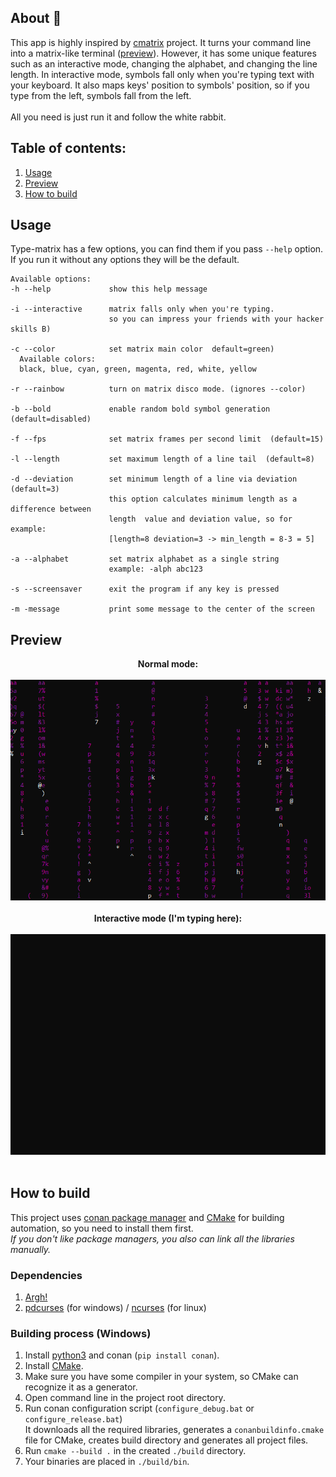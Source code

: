 ## About 🐇

This app is highly inspired by [cmatrix][cmatrix-repo] project.
It turns your command line into a matrix-like terminal ([preview](#preview)).
However, it has some unique features such as an interactive mode, changing the alphabet, and changing the line length.
In interactive mode, symbols fall only when you're typing text with your keyboard.
It also maps keys' position to symbols' position, so if you type from the left, symbols fall from the left.<br>
<br>
All you need is just run it and follow the white rabbit.

## Table of contents:

1. [Usage](#usage)
2. [Preview](#preview)
3. [How to build](#how-to-build)

## Usage

Type-matrix has a few options, you can find them if you pass `--help` option.<br>
If you run it without any options they will be the default.

```
Available options:
-h --help             show this help message

-i --interactive      matrix falls only when you're typing.
                      so you can impress your friends with your hacker skills B)

-c --color            set matrix main color  default=green)
  Available colors:
  black, blue, cyan, green, magenta, red, white, yellow

-r --rainbow          turn on matrix disco mode. (ignores --color)

-b --bold             enable random bold symbol generation  (default=disabled)

-f --fps              set matrix frames per second limit  (default=15)

-l --length           set maximum length of a line tail  (default=8)

-d --deviation        set minimum length of a line via deviation (default=3)
                      this option calculates minimum length as a difference between
                      length  value and deviation value, so for example:
                      [length=8 deviation=3 -> min_length = 8-3 = 5]

-a --alphabet         set matrix alphabet as a single string
                      example: -alph abc123

-s --screensaver      exit the program if any key is pressed

-m -message           print some message to the center of the screen
```

## Preview

<p align="center">
  <b>Normal mode:</b> <br><br>
  <img width="600" src="https://github.com/Glitchy-Sheep/type-matrix/raw/assets/preview_normal_mode.gif"> <br><br>
  <b>Interactive mode (I'm typing here):</b> <br><br>
  <img width="600" src="https://github.com/Glitchy-Sheep/type-matrix/raw/assets/preview_interactive_mode.gif"><br><br>
</p>

## How to build
This project uses [conan package manager](https://conan.io/)
and [CMake](https://cmake.org/) for building automation, so you need to install them first.<br>
_If you don't like package managers, you also can link all the libraries manually._

### Dependencies
  1. [Argh!](https://github.com/adishavit/argh)
  2. [pdcurses](https://pdcurses.org/) (for windows) /
     [ncurses](https://invisible-island.net/ncurses/) (for linux)

### Building process (Windows)
  1. Install [python3](https://www.python.org/) and conan (`pip install conan`).
  2. Install [CMake](https://cmake.org/).
  3. Make sure you have some compiler in your system, so CMake can recognize it as a generator.
  4. Open command line in the project root directory.
  5. Run conan configuration script (`configure_debug.bat` or `configure_release.bat`)<br>
     It downloads all the required libraries, generates a `conanbuildinfo.cmake` file for CMake,
     creates build directory and generates all project files.<br>
  6. Run `cmake --build .` in the created `./build` directory.
  7. Your binaries are placed in `./build/bin`.

[cmatrix-repo]: https://github.com/abishekvashok/cmatrix
